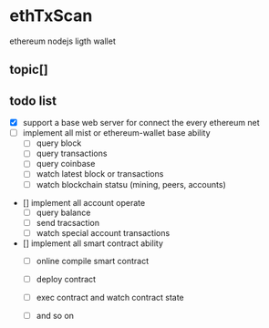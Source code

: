 # ethTxScan
ethereum nodejs ligth wallet 

## topic[]

## todo list 
- [x] support a base web server for connect the every ethereum net 
- [ ] implement all mist or ethereum-wallet base ability 
    - [ ] query block
    - [ ] query transactions 
    - [ ] query coinbase
    - [ ] watch latest block or transactions 
    - [ ] watch blockchain statsu (mining, peers, accounts)
- [] implement all account operate
    - [ ] query balance
    - [ ] send tracsaction
    - [ ] watch special account transactions
- [] implement all smart contract ability
    - [ ] online compile smart contract 
    - [ ] deploy contract 
    - [ ] exec contract and watch contract state
    - [ ] and so on 




